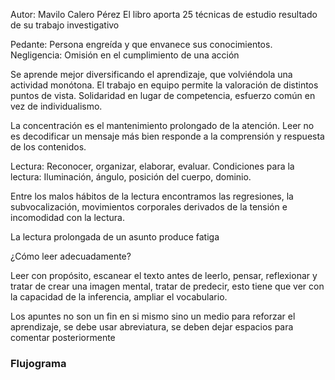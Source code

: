 Autor: Mavilo Calero Pérez
El libro aporta 25 técnicas de estudio resultado de su trabajo investigativo

Pedante: Persona engreída y que envanece sus conocimientos.
Negligencia: Omisión en el cumplimiento de una acción 

Se aprende mejor diversificando el aprendizaje, que volviéndola una actividad monótona.
El trabajo en equipo permite la valoración de distintos puntos de vista.
Solidaridad en lugar de competencia, esfuerzo común en vez de individualismo.

La concentración es el mantenimiento prolongado de la atención.
Leer no es decodificar un mensaje más bien responde a la comprensión y respuesta de los contenidos.

Lectura: Reconocer, organizar, elaborar, evaluar.
Condiciones para la lectura: Iluminación, ángulo, posición del cuerpo, dominio.

Entre los malos hábitos de la lectura encontramos las regresiones, la subvocalización, movimientos corporales derivados de la tensión e incomodidad con la lectura.

La lectura prolongada de un asunto produce fatiga

¿Cómo leer adecuadamente?

Leer con propósito, escanear el texto antes de leerlo, pensar, reflexionar y tratar de crear una imagen mental, tratar de predecir, esto tiene que ver con la capacidad de la inferencia, ampliar el vocabulario.

Los apuntes no son un fin en si mismo sino un medio para reforzar el aprendizaje, se debe usar abreviatura, se deben dejar espacios para comentar posteriormente

### Flujograma

